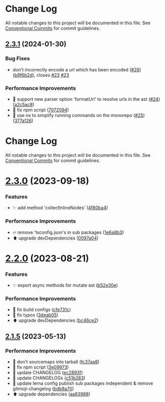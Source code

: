 # Change Log

All notable changes to this project will be documented in this file. See
[Conventional Commits](https://conventionalcommits.org) for commit guidelines.

## [2.3.1](https://github.com/yozorajs/yozora/compare/v2.3.0...v2.3.1) (2024-01-30)

### Bug Fixes

- don't incorrectly encode a url which has been encoded
  ([#26](https://github.com/yozorajs/yozora/issues/26))
  ([b9f6b2d](https://github.com/yozorajs/yozora/commit/b9f6b2dae4723af4cafe2368ea36cea3b1f3e24c)),
  closes [#23](https://github.com/yozorajs/yozora/issues/23)
  [#23](https://github.com/yozorajs/yozora/issues/23)

### Performance Improvements

- 🎨 support new parser option 'formatUrl' to resolve urls in the ast
  ([#24](https://github.com/yozorajs/yozora/issues/24))
  ([a2c5ac8](https://github.com/yozorajs/yozora/commit/a2c5ac836c0a93f20f86899ab4e4a038e812be4a))
- 🔧 fix npm script
  ([7072094](https://github.com/yozorajs/yozora/commit/70720947005ed31e9226b36206c65306906240a4))
- 🔧 use nx to simplify running commands on the monorepo
  ([#25](https://github.com/yozorajs/yozora/issues/25))
  ([377a126](https://github.com/yozorajs/yozora/commit/377a126f740e51cfd34bd8acc121e3e0424fc2aa))

# Change Log

All notable changes to this project will be documented in this file. See
[Conventional Commits](https://conventionalcommits.org) for commit guidelines.

# [2.3.0](https://github.com/yozorajs/yozora/compare/v2.2.0...v2.3.0) (2023-09-18)

### Features

- ✨ add method 'collectInlineNodes'
  ([4f80ba4](https://github.com/yozorajs/yozora/commit/4f80ba4be1e2926162bd33f79019236d32a04712))

### Performance Improvements

- :fire: remove 'tsconfig.json's in sub packages
  ([1e6a8b3](https://github.com/yozorajs/yozora/commit/1e6a8b39b1f4f4b84f01829b8956b1ef664e8743))
- ⬆️ upgrade devDependencies
  ([0097a04](https://github.com/yozorajs/yozora/commit/0097a0459a9bfb89ac7157f86373d3232ac298a5))

# [2.2.0](https://github.com/yozorajs/yozora/compare/v2.1.5...v2.2.0) (2023-08-21)

### Features

- ✨ export async methods for mutate ast
  ([b52e30e](https://github.com/yozorajs/yozora/commit/b52e30ed9492c07243abef8193451680c36af7ba))

### Performance Improvements

- 🔧 fix build configs
  ([cfe731c](https://github.com/yozorajs/yozora/commit/cfe731c95431c26943a48848d24d52d0a362890b))
- 📝 fix typos
  ([3deab05](https://github.com/yozorajs/yozora/commit/3deab0535c9e861a1e76de8c95ecc899e5ebde36))
- ⬆️ upgrade devDependencies
  ([bc46ce2](https://github.com/yozorajs/yozora/commit/bc46ce20cacb2eb46147d6129e42fe1390ee19fb))

## [2.1.5](https://github.com/yozorajs/yozora/compare/v2.1.4...v2.1.5) (2023-05-13)

### Performance Improvements

- 🔧 don't sourcemaps into tarball
  ([fc37aa8](https://github.com/yozorajs/yozora/commit/fc37aa8847ac4ad78ecb31f198e1cd6a85e91bcf))
- 🔧 fix npm script
  ([3e09973](https://github.com/yozorajs/yozora/commit/3e0997329a00d9459f5e6594c3db12120fffc8d3))
- 📝 update CHANGELOG
  ([ec2893f](https://github.com/yozorajs/yozora/commit/ec2893faed0b189541d643962d4668441f416f87))
- 📝 update CHANGELOGs
  ([c51b283](https://github.com/yozorajs/yozora/commit/c51b283874f8a562b6ed9fad46a0b7d578f6eb42))
- 🔧 update lerna config publish sub packages independent & remove gitmoji-changelog
  ([bdb8a70](https://github.com/yozorajs/yozora/commit/bdb8a70fb99c874a002e53344ce7467ba6f0dd1b))
- ⬆️ upgrade dependencies
  ([aa83988](https://github.com/yozorajs/yozora/commit/aa839886b4cf5be92466b318193f877d824932e6))
